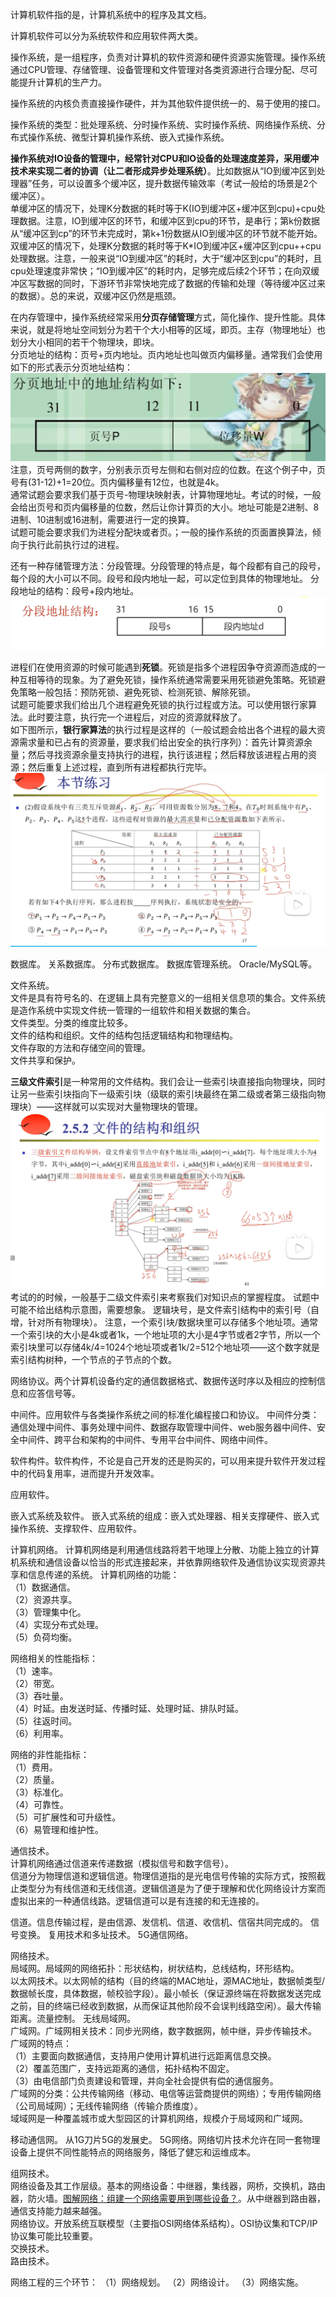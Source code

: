 计算机软件指的是，计算机系统中的程序及其文档。

计算机软件可以分为系统软件和应用软件两大类。

操作系统，是一组程序，负责对计算机的软件资源和硬件资源实施管理。操作系统通过CPU管理、存储管理、设备管理和文件管理对各类资源进行合理分配、尽可能提升计算机的生产力。

操作系统的内核负责直接操作硬件，并为其他软件提供统一的、易于使用的接口。

操作系统的类型：批处理系统、分时操作系统、实时操作系统、网络操作系统、分布式操作系统、微型计算机操作系统、嵌入式操作系统。

**操作系统对IO设备的管理中，经常针对CPU和IO设备的处理速度差异，采用缓冲技术来实现二者的协调（让二者形成异步处理系统）**。比如数据从“IO到缓冲区到处理器”任务，可以设置多个缓冲区，提升数据传输效率（考试一般给的场景是2个缓冲区）。  
单缓冲区的情况下，处理K分数据的耗时等于K(IO到缓冲区+缓冲区到cpu)+cpu处理数据。注意，IO到缓冲区的环节，和缓冲区到cpu的环节，是串行；第k份数据从“缓冲区到cp”的环节未完成时，第k+1份数据从IO到缓冲区的环节就不能开始。  
双缓冲区的情况下，处理K分数据的耗时等于K*IO到缓冲区+缓冲区到cpu++cpu处理数据。注意，一般来说“IO到缓冲区”的耗时，大于“缓冲区到cpu”的耗时，且cpu处理速度非常快；“IO到缓冲区”的耗时内，足够完成后续2个环节；在向双缓冲区写数据的同时，下游环节非常快地完成了数据的传输和处理（等待缓冲区过来的数据）。总的来说，双缓冲区仍然是瓶颈。

在内存管理中，操作系统经常采用**分页存储管理**方式，简化操作、提升性能。具体来说，就是将地址空间划分为若干个大小相等的区域，即页。主存（物理地址）也划分大小相同的若干个物理块，即块。  
分页地址的结构：页号+页内地址。页内地址也叫做页内偏移量。通常我们会使用如下的形式表示分页地址结构：  
![分页地址结构t](image.png)
注意，页号两侧的数字，分别表示页号左侧和右侧对应的位数。在这个例子中，页号有(31-12)+1=20位。页内偏移量有12位，也就是4k。  
通常试题会要求我们基于页号-物理块映射表，计算物理地址。考试的时候，一般会给出页号和页内偏移量的位数，然后让你计算页的大小。地址可能是2进制、8进制、10进制或16进制，需要进行一定的换算。  
试题可能会要求我们为进程分配块或者页。；一般的操作系统的页面置换算法，倾向于执行此前执行过的进程。

还有一种存储管理方法：分段管理。分段管理的特点是，每个段都有自己的段号，每个段的大小可以不同。段号和段内地址一起，可以定位到具体的物理地址。
分段地址的结构：段号+段内地址。
![分段地市的结构](image-2.png)

进程们在使用资源的时候可能遇到**死锁**。死锁是指多个进程因争夺资源而造成的一种互相等待的现象。为了避免死锁，操作系统通常需要采用死锁避免策略。死锁避免策略一般包括：预防死锁、避免死锁、检测死锁、解除死锁。  
试题可能要求我们给出几个进程避免死锁的执行过程或方法。可以使用银行家算法。此时要注意，执行完一个进程后，对应的资源就释放了。  
如下图所示，**银行家算法**的执行过程是这样的（一般试题会给出各个进程的最大资源需求量和已占有的资源量，要求我们给出安全的执行序列）：首先计算资源余量；然后寻找资源余量支持执行的进程，执行该进程；然后释放该进程占用的资源；然后重复上述过程，直到所有进程都执行完毕。  
![银行家算法示例](image-1.png)

数据库。
关系数据库。
分布式数据库。
数据库管理系统。 Oracle/MySQL等。

文件系统。  
文件是具有符号名的、在逻辑上具有完整意义的一组相关信息项的集合。文件系统是造作系统中实现文件统一管理的一组软件和相关数据的集合。    
文件类型。分类的维度比较多。  
文件的结构和组织。文件的结构包括逻辑结构和物理结构。  
文件存取的方法和存储空间的管理。  
文件共享和保护。

**三级文件索引**是一种常用的文件结构。我们会让一些索引块直接指向物理块，同时让另一些索引块指向下一级索引块（级联的索引块最终在第二级或者第三级指向物理块）——这样就可以实现对大量物理块的管理。
![alt text](image-3.png)
考试的的时候，一般基于二级文件索引来考察我们对知识点的掌握程度。
试题中可能不给出结构示意图，需要想象。
逻辑块号，是文件索引结构中的索引号（自增，针对所有物理块）。
注意，一个索引块/数据块里可以存储多个地址项。通常一个索引块的大小是4k或者1k，一个地址项的大小是4字节或者2字节，所以一个索引块里可以存储4k/4=1024个地址项或者1k/2=512个地址项——这个数字就是索引结构树种，一个节点的子节点的个数。

网络协议。两个计算机设备约定的通信数据格式、数据传送时序以及相应的控制信息和应答信号等。

中间件。应用软件与各类操作系统之间的标准化编程接口和协议。
中间件分类：通信处理中间件、事务处理中间件、数据存取管理中间件、web服务器中间件、安全中间件、跨平台和架构的中间件、专用平台中间件、网络中间件。

软件构件。软件构件，不论是自己开发的还是购买的，可以用来提升软件开发过程中的代码复用率，进而提升开发效率。

应用软件。


嵌入式系统及软件。
嵌入式系统的组成：嵌入式处理器、相关支撑硬件、嵌入式操作系统、支撑软件、应用软件。  

计算机网络。
计算机网络是利用通信线路将若干地理上分散、功能上独立的计算机系统和通信设备以恰当的形式连接起来，并依靠网络软件及通信协议实现资源共享和信息传递的系统。 
计算机网络的功能：  
（1）数据通信。    
（2）资源共享。    
（3）管理集中化。  
（4）实现分布式处理。  
（5）负荷均衡。  

网络相关的性能指标：  
（1）速率。  
（2）带宽。  
（3）吞吐量。  
（4）时延。由发送时延、传播时延、处理时延、排队时延。  
（5）往返时间。  
（6）利用率。

网络的非性能指标：  
（1）费用。  
（2）质量。  
（3）标准化。  
（4）可靠性。  
（5）可扩展性和可升级性。  
（6）易管理和维护性。

通信技术。  
计算机网络通过信道来传递数据（模拟信号和数字信号）。  
信道分为物理信道和逻辑信道。物理信道指的是光电信号传输的实际方式，按照截止类型分为有线信道和无线信道。逻辑信道是为了便于理解和优化网络设计方案而虚拟出来的一种通信线路。逻辑信道可以是有连接的和无连接的。  

信道。信息传输过程，是由信源、发信机、信道、收信机、信宿共同完成的。
信号变换。
复用技术和多址技术。
5G通信网络。

网络技术。  
局域网。局域网的网络拓扑：形状结构，树状结构，总线结构，环形结构。  
以太网技术。以太网帧的结构（目的终端的MAC地址，源MAC地址，数据帧类型/数据帧长度，具体数据，帧校验字段）。最小帧长（保证源终端在将数据发送完成之前，目的终端已经收到数据，从而保证其他阶段不会误判线路空闲）。最大传输距离。流量控制。
无线局域网。  
广域网。广域网相关技术：同步光网络，数字数据网，帧中继，异步传输技术。   
广域网的特点：  
（1）主要面向数据通信，支持用户使用计算机进行远距离信息交换。  
（2）覆盖范围广，支持远距离的通信，拓扑结构不固定。  
（3）由电信部门负责建设和管理，并向全社会提供有偿的通信服务。  
广域网的分类：公共传输网络（移动、电信等运营商提供的网络）；专用传输网络（公司局域网）；无线传输网络（传输介质维度）。  
域域网是一种覆盖城市或大型园区的计算机网络，规模介于局域网和广域网。

移动通信网。
从1G刀片5G的发展史。
5G网络。网络切片技术允许在同一套物理设备上提供不同性能特点的网络服务，降低了健忘和运维成本。

组网技术。  
网络设备及其工作层级。基本的网络设备：中继器，集线器，网桥，交换机，路由器，防火墙。[图解网络：组建一个网络需要用到哪些设备？](https://zhuanlan.zhihu.com/p/705916704)。从中继器到路由器，通信支持能力越来越强。  
网络协议。开放系统互联模型（主要指OSI网络体系结构）。OSI协议集和TCP/IP协议集可能比较重要。  
交换技术。  
路由技术。

网络工程的三个环节：
（1）网络规划。
（2）网络设计。
（3）网络实施。



